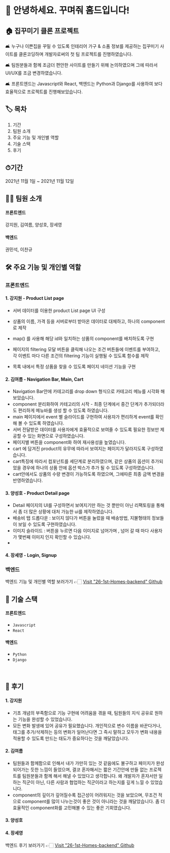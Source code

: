 # 🙌 안녕하세요. 꾸며줘 홈드입니다!   

## 🏠 집꾸미기 클론 프로젝트
🛋 누구나 이쁜집을 꾸밀 수 있도록 인테리어 가구 & 소품 정보를 제공하는 집꾸미기 사이트를 클론코딩하며 개발자로써의 첫 팀 프로젝트를 진행하였습니다.

🛋 팀원분들과 함께 조금더 편안한 사이트를 만들기 위해 논의하였으며 그에 따라서 UI/UX를 조금 변경하였습니다.

🛋 프론트엔드는 Javascript와 React, 백엔드는 Python과 Django를 사용하여 보다 효율적으로 프로젝트를 진행해보았습니다.


## 🏷 목차
1. 기간
2. 팀원 소개
3. 주요 기능 및 개인별 역할
4. 기술 스택
5. 후기


## ⏱기간
2021년 11월 1일 ~ 2021년 11월 12일

## 🙋‍♀️ 팀원 소개
#### 프론트엔드
강지원, 김여름, 양성호, 장세영
#### 백엔드
권민석, 이찬규

## 🛠 주요 기능 및 개인별 역할
### 프론트엔드

#### 1. 강지원 - Product List page
-  서버 데이터를 이용한 product List page UI 구성
- 상품의 이름, 가격 등을 서버로부터 받아온 데이터로 대체하고, 하나의 component로 제작
- map() 를 사용해 해당 id와 일치하는 상품의 component를 배치하도록 구현

- 페이지의 filtering 모달 버튼을 클릭해 나오는 조건 버튼들에 이벤트를 부여하고,
  각 이벤트 마다 다른 조건의 filtering 기능이 실행될 수 있도록 함수를 제작

- 목록 내에서 특정 상품을 찾을 수 있도록 페이지 네이션 기능을 구현


#### 2. 김여름 - Navigation Bar, Main, Cart
- Navigation Bar안에 카테고리를 drop down 형식으로 카테고리 메뉴를 시각화 해보았습니다.
- component 분리화하여 카테고리의 시작 - 최종 단계에서 중간 단계가 추가되더라도 편리하게 메뉴바를 생성 할 수 있도록 하였습니다.
- main 페이지에서 event 별 슬라이드를 구현하여 사용자가 편리하게 event를 확인해 볼 수 있도록 하였습니다.
- 서버 전달받은 데이터를 사용자에게 효율적으로 보여줄 수 있도록 필요한 정보만 제공할 수 있는 화면으로 구성하였습니다.
- 페이지별 버튼을 component화 하여 재사용성을 높였습니다.
- cart 에 담겨진 product의 유무에 따라서 보여지는 페이지가 달라지도록 구성하였습니다.
- cart특징에 따라서 컴포넌트를 세단계로 분리하였으며, 같은 상품의 옵션이 추가되었을 경우에 하나의 상품 안에 옵션 박스가 추가 될 수 있도록 구성하였습니다.
- cart안에서도 상품의 수량 변경이 가능하도록 하였으며, 그에따른 최종 금액 변경을 반영하였습니다.

#### 3. 양성호 - Product Detail page
- Detail 페이지의 UI를 구성하면서 보여지기만 하는 것 뿐만이 아닌 리팩토링을 통해서 좀 더 많은 상황에 대처 가능한 ui를 제작하였습니다.
- 배송비 탭 드롭다운 : 보이지 않다가 버튼을 눌렀을 때 배송방법, 지불형태의 정보들이 보일 수 있도록 구현하였습니다.
- 이미지 슬라이드 : 버튼을 누르면 다음 이미지로 넘어가며 , 넘어 갈 때 마다 사용자가 몇번째 이미지 인지 확인할 수 있습니다.
- 

#### 4. 장세영 - Login, Signup
### 백엔드
백엔드 기능 및 개인별 역할 보러가기 👉🏻 [Visit "26-1st-Homes-backend" Github](https://github.com/wecode-bootcamp-korea/26-1st-Homes-backend)   
   
## 🧰 기술 스택
#### 프론트엔드
* `Javascript`
* `React`
#### 백엔드
* `Python`
* `Django`
<br>   

## 📝 후기
#### 1. 강지원 
* 기초 개념의 부족함으로 기능 구현에 어려움을 겪을 때, 팀원들의 지식 공유로
  원하는 기능을 완성할 수 있었습니다.
* 모든 변화 발생에 있어 공유가 필요했습니다.
  개인적으로 변수 이름을 바꾼다거나,  태그를 추가/삭제하는 등의 변화가 일어난다면
  그 즉시 말하고 모두가 변화 내용을 적용할 수 있도록 만드는 태도가 중요하다는 것을 깨달았습니다.
#### 2. 김여름 
* 팀원들과 함께함으로 인해서 내가 가만히 있는 것 같음에도 불구하고 페이지가 완성되어가는 듯한 느낌이 들었으며, 결코 혼자해서는 짧은 기간안에 만들 없는 프로젝트를 팀원분들과 함께 해서 해낼 수 있었다고 생각합니다. 왜 개발자가 혼자서만 일하는 직군이 아닌, 다른 사람과 협업하는 직군이라고 하는지를 깊게 느낄 수 있었습니다.
* component의 깊이가 깊어질수록 접근성이 어려워지는 것을 보았으며, 무조건 적으로 component를 많이 나누는것이 좋은 것이 아니라는 것을 깨달았습니다. 좀 더 효율적인 component화를 고민해볼 수 있는 좋은 기회였습니다.

#### 3. 양성호 

#### 4. 장세영 

백엔드 후기 보러가기 👉🏻 [Visit "26-1st-Homes-backend" Github](https://github.com/wecode-bootcamp-korea/26-1st-Homes-backend)   

<br>   
  

